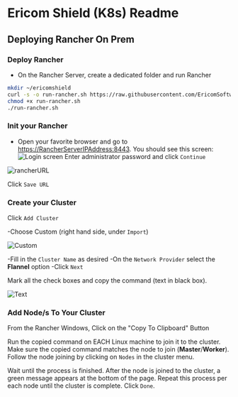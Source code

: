 # Ericom Shield (K8s) Readme

## Deploying Rancher On Prem

### Deploy Rancher

* On the Rancher Server, create a dedicated folder and run Rancher

```bash
mkdir ~/ericomshield
curl -s -o run-rancher.sh https://raw.githubusercontent.com/EricomSoftwareLtd/Shield/Rel-19.09.5/Kube/scripts/run-rancher.sh
chmod +x run-rancher.sh
./run-rancher.sh
```

### Init your Rancher

* Open your favorite browser and go to <https://RancherServerIPAddress:8443>. You should see this screen:
![Login screen](https://user-images.githubusercontent.com/26378199/48976764-8f505500-f095-11e8-8228-cf85c1d0a1a0.png)
Enter administrator password and click ``Continue``

![rancherURL](https://user-images.githubusercontent.com/24224420/59359193-917ab800-8d36-11e9-8f68-4d5c66774a31.png)

Click ``Save URL``

### Create your Cluster

Click ``Add Cluster``

-Choose Custom (right hand side, under ``Import``)

![Custom](https://user-images.githubusercontent.com/26378199/48976807-8f048980-f096-11e8-9e1b-406d06fbb488.png)

-Fill in the ``Cluster Name`` as desired
-On the ``Network Provider`` select the **Flannel** option
-Click ``Next``

Mark all the check boxes and copy the command (text in black box).

![Text ](https://user-images.githubusercontent.com/26378199/48976838-f0c4f380-f096-11e8-865a-392b2e783aec.png)

### Add Node/s To Your Cluster

From the Rancher Windows, Click on the "Copy To Clipboard" Button

Run the copied command on EACH Linux machine to join it to the cluster. Make sure the copied command matches the
node to join (**Master**/**Worker**). Follow the node joining by clicking on ``Nodes`` in the cluster menu.

Wait until the process is finished. After the node is joined to the cluster, a green message appears at the bottom of the page.
Repeat this process per each node until the cluster is complete. Click ``Done``.
